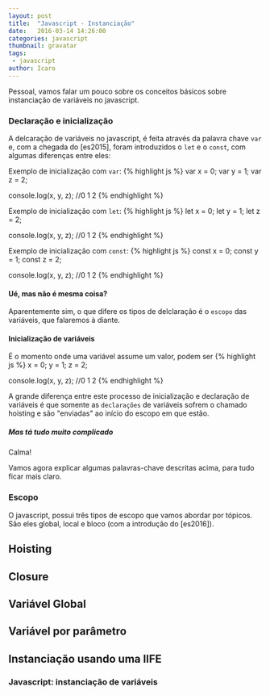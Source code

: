 ```yaml
---
layout: post
title:  "Javascript - Instanciação"
date:   2016-03-14 14:26:00
categories: javascript
thumbnail: gravatar
tags:
 - javascript
author: Icaro
---
```


Pessoal, vamos falar um pouco sobre os conceitos básicos sobre instanciação de variáveis no javascript.

### Declaração e inicialização

A delcaração de variáveis no javascript, é feita através da palavra chave ```var``` e, com a chegada do [es2015], foram introduzidos o ```let``` e o ```const```, com algumas diferenças entre eles:

Exemplo de inicialização com ```var```:
{% highlight js %}
var x = 0;
var y = 1;
var z = 2;

console.log(x, y, z);
//0 1 2
{% endhighlight %}

Exemplo de inicialização com ```let```:
{% highlight js %}
let x = 0;
let y = 1;
let z = 2;

console.log(x, y, z);
//0 1 2
{% endhighlight %}

Exemplo de inicialização com ```const```:
{% highlight js %}
const x = 0;
const y = 1;
const z = 2;

console.log(x, y, z);
//0 1 2
{% endhighlight %}

#### Ué, mas não é mesma coisa?

Aparentemente sim, o que difere os tipos de delclaração é o ```escopo``` das variáveis, que falaremos à diante.

#### Inicialização de variáveis

É o momento onde uma variável assume um valor, podem ser
{% highlight js %}
x = 0;
y = 1;
z = 2;

console.log(x, y, z);
//0 1 2
{% endhighlight %}

A grande diferença entre este processo de inicialização e declaração de variáveis é que somente as ```declarações``` de variáveis sofrem o chamado hoisting e são "enviadas" ao início do escopo em que estão.

##### Mas tá tudo muito complicado

Calma!

Vamos agora explicar algumas palavras-chave descritas acima, para tudo ficar mais claro.

### Escopo

O javascript, possui três tipos de escopo que vamos abordar por tópicos.
São eles global, local e bloco (com a introdução do [es2016]).



## Hoisting

## Closure

## Variável Global

## Variável por parâmetro

## Instanciação usando uma IIFE

### Javascript: instanciação de variáveis